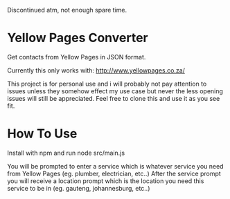 Discontinued atm, not enough spare time.

# Yellow Pages Converter
Get contacts from Yellow Pages in JSON format.

Currently this only works with:
  http://www.yellowpages.co.za/

This project is for personal use and i will probably not pay attention to issues unless they somehow effect my use case but never the less opening issues will still be appreciated.
Feel free to clone this and use it as you see fit.

# How To Use

Install with npm and run node src/main.js

You will be prompted to enter a service which is whatever service you need from Yellow Pages (eg. plumber, electrician, etc..)
After the service prompt you will receive a location prompt which is the location you need this service to be in (eg. gauteng, johannesburg, etc..)
